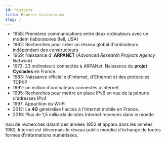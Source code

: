 ```yaml
---
id: histoire
title: Repères historiques
slug: /
---
```


+ 1958: Premières communications entre deux ordinateurs avec un modem (laboratoires Bell, USA)
+ 1962: Recherches pour créer un réseau global d'ordinateurs indépendant des constructeurs
+ 1969: Naissance d' **ARPANET** (*Advanced Researsh Projects Agency Network*)
+ 1973: 23 ordinateurs connectés à ARPANet. Naissance du **projet Cyclades** en France.
+ 1983: Naissance officielle d'Internet, d'Ethernet et des protocoles TCP/IP
+ 1992: un million d'ordinateurs connectés à Internet.
+ 1995: Recherches pour mettre en place IPv6 en vue de la pénurie d'adresses IPv4
+ 1997: Apparition du Wi-Fi
+ 2012: La **4G** généralise l'accès à l'Internet mobile en France.
+ 2019: Plus de 1,5 milliards de sites Internet recencés dans le monde

Issu de recherches datant des années 1950 et apparu dans les années 1980, Internet est désormais le réseau public mondial d'échange de toutes formes d'informations numérisées.